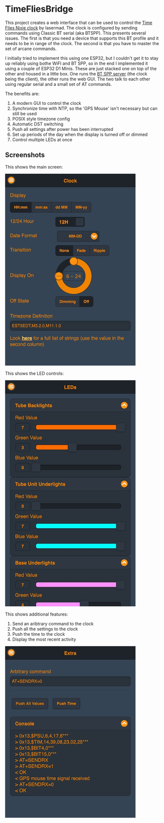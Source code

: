# TimeFliesBridge
This project creates a web interface that can be used to control the [Time Flies Nixie clock](https://www.kickstarter.com/projects/lasermad/time-flies-levitating-nixie-clock) by lasermad. The clock is configured by sending commands using Classic BT serial (aka BTSPP). This presents several issues. The first is that you need a device that supports this BT profile and it needs to be in range of the clock. The second is that you have to master the set of arcane commands.

I initially tried to implement this using one ESP32, but I couldn't get it to stay up reliably using bothe WiFI and BT SPP, so in the end I implemented it using a couple of ESP32 D1 Minis. These are just stacked one on top of the other and housed in a little box. One runs the [BT SPP server](https://github.com/judge2005/SPPServer) (the clock being the client), the other runs the web GUI. The two talk to each other using regular serial and a small set of AT commands.

The benefits are:

1. A modern GUI to control the clock
2. Synchronize time with NTP, so the 'GPS Mouse' isn't necessary but can still be used
3. POSIX style timezone config
4. Automatic DST switching
5. Push all settings after power has been interrupted
6. Set up periods of the day when the display is turned off or dimmed
7. Control multiple LEDs at once

## Screenshots
This shows the main screen:

![Main screen](docs/IMG_1682.jpg)

This shows the LED controls:

![LED controls](docs/IMG_1683.jpg)

This shows additional features:

1. Send an aribtrary command to the clock
2. Push all the settings to the clock
3. Push the time to the clock
4. Display the most recent activity

![LED controls](docs/IMG_1684.jpg)

